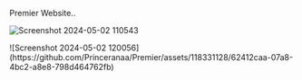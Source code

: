 Premier Website..

![Screenshot 2024-05-02 110543](https://github.com/Princeranaa/Premier/assets/118331128/322afd03-81c1-4943-b9d7-0193408457c9)
</hr>
![Screenshot 2024-05-02 120056](https://github.com/Princeranaa/Premier/assets/118331128/62412caa-07a8-4bc2-a8e8-798d464762fb)


